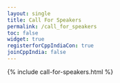 ```yaml
---
layout: single
title: Call For Speakers
permalink: /call_for_speakers
toc: false
widget: true
registerforCppIndiaCon: true
joinCppIndia: false
---
```


{% include call-for-speakers.html %}